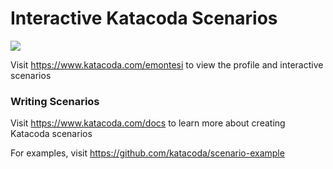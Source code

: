 # Interactive Katacoda Scenarios

[![](http://shields.katacoda.com/katacoda/emontesi/count.svg)](https://www.katacoda.com/emontesi "Get your profile on Katacoda.com")

Visit https://www.katacoda.com/emontesi to view the profile and interactive scenarios

### Writing Scenarios
Visit https://www.katacoda.com/docs to learn more about creating Katacoda scenarios

For examples, visit https://github.com/katacoda/scenario-example
